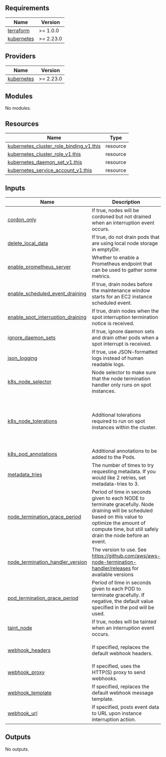 <!-- BEGIN_TF_DOCS -->
## Requirements

| Name | Version |
|------|---------|
| <a name="requirement_terraform"></a> [terraform](#requirement\_terraform) | >= 1.0.0 |
| <a name="requirement_kubernetes"></a> [kubernetes](#requirement\_kubernetes) | >= 2.23.0 |

## Providers

| Name | Version |
|------|---------|
| <a name="provider_kubernetes"></a> [kubernetes](#provider\_kubernetes) | >= 2.23.0 |

## Modules

No modules.

## Resources

| Name | Type |
|------|------|
| [kubernetes_cluster_role_binding_v1.this](https://registry.terraform.io/providers/hashicorp/kubernetes/latest/docs/resources/cluster_role_binding_v1) | resource |
| [kubernetes_cluster_role_v1.this](https://registry.terraform.io/providers/hashicorp/kubernetes/latest/docs/resources/cluster_role_v1) | resource |
| [kubernetes_daemon_set_v1.this](https://registry.terraform.io/providers/hashicorp/kubernetes/latest/docs/resources/daemon_set_v1) | resource |
| [kubernetes_service_account_v1.this](https://registry.terraform.io/providers/hashicorp/kubernetes/latest/docs/resources/service_account_v1) | resource |

## Inputs

| Name | Description | Type | Default | Required |
|------|-------------|------|---------|:--------:|
| <a name="input_cordon_only"></a> [cordon\_only](#input\_cordon\_only) | If true, nodes will be cordoned but not drained when an interruption event occurs. | `bool` | `false` | no |
| <a name="input_delete_local_data"></a> [delete\_local\_data](#input\_delete\_local\_data) | If true, do not drain pods that are using local node storage in emptyDir. | `bool` | `true` | no |
| <a name="input_enable_prometheus_server"></a> [enable\_prometheus\_server](#input\_enable\_prometheus\_server) | Whether to enable a Prometheus endpoint that can be used to gather some metrics. | `bool` | `false` | no |
| <a name="input_enable_scheduled_event_draining"></a> [enable\_scheduled\_event\_draining](#input\_enable\_scheduled\_event\_draining) | If true, drain nodes before the maintenance window starts for an EC2 instance scheduled event. | `bool` | `false` | no |
| <a name="input_enable_spot_interruption_draining"></a> [enable\_spot\_interruption\_draining](#input\_enable\_spot\_interruption\_draining) | If true, drain nodes when the spot interruption termination notice is received. | `bool` | `true` | no |
| <a name="input_ignore_daemon_sets"></a> [ignore\_daemon\_sets](#input\_ignore\_daemon\_sets) | If true, ignore daemon sets and drain other pods when a spot interrupt is received. | `bool` | `true` | no |
| <a name="input_json_logging"></a> [json\_logging](#input\_json\_logging) | If true, use JSON-formatted logs instead of human readable logs. | `bool` | `false` | no |
| <a name="input_k8s_node_selector"></a> [k8s\_node\_selector](#input\_k8s\_node\_selector) | Node selector to make sure that the node termination handler only runs on spot instances. | `map(string)` | <pre>{<br>  "lifecycle": "Ec2Spot"<br>}</pre> | no |
| <a name="input_k8s_node_tolerations"></a> [k8s\_node\_tolerations](#input\_k8s\_node\_tolerations) | Additional tolerations required to run on spot instances within the cluster. | <pre>list(object({<br>    effect   = string<br>    key      = string<br>    operator = string<br>    value    = string<br>  }))</pre> | <pre>[<br>  {<br>    "effect": "NoSchedule",<br>    "key": "lifecycle",<br>    "operator": "Equal",<br>    "value": "Ec2Spot"<br>  }<br>]</pre> | no |
| <a name="input_k8s_pod_annotations"></a> [k8s\_pod\_annotations](#input\_k8s\_pod\_annotations) | Additional annotations to be added to the Pods. | `map(string)` | `{}` | no |
| <a name="input_metadata_tries"></a> [metadata\_tries](#input\_metadata\_tries) | The number of times to try requesting metadata. If you would like 2 retries, set metadata-tries to 3. | `number` | `3` | no |
| <a name="input_node_termination_grace_period"></a> [node\_termination\_grace\_period](#input\_node\_termination\_grace\_period) | Period of time in seconds given to each NODE to terminate gracefully. Node draining will be scheduled based on this value to optimize the amount of compute time, but still safely drain the node before an event. | `string` | `"120"` | no |
| <a name="input_node_termination_handler_version"></a> [node\_termination\_handler\_version](#input\_node\_termination\_handler\_version) | The version to use. See https://github.com/aws/aws-node-termination-handler/releases for available versions | `string` | `"1.20.0"` | no |
| <a name="input_pod_termination_grace_period"></a> [pod\_termination\_grace\_period](#input\_pod\_termination\_grace\_period) | Period of time in seconds given to each POD to terminate gracefully. If negative, the default value specified in the pod will be used. | `string` | `"-1"` | no |
| <a name="input_taint_node"></a> [taint\_node](#input\_taint\_node) | If true, nodes will be tainted when an interruption event occurs. | `bool` | `false` | no |
| <a name="input_webhook_headers"></a> [webhook\_headers](#input\_webhook\_headers) | If specified, replaces the default webhook headers. | `map(string)` | <pre>{<br>  "Content-type": "application/json"<br>}</pre> | no |
| <a name="input_webhook_proxy"></a> [webhook\_proxy](#input\_webhook\_proxy) | If specified, uses the HTTP(S) proxy to send webhooks. | `string` | `""` | no |
| <a name="input_webhook_template"></a> [webhook\_template](#input\_webhook\_template) | If specified, replaces the default webhook message template. | `string` | `""` | no |
| <a name="input_webhook_url"></a> [webhook\_url](#input\_webhook\_url) | If specified, posts event data to URL upon instance interruption action. | `string` | `""` | no |

## Outputs

No outputs.
<!-- END_TF_DOCS -->
